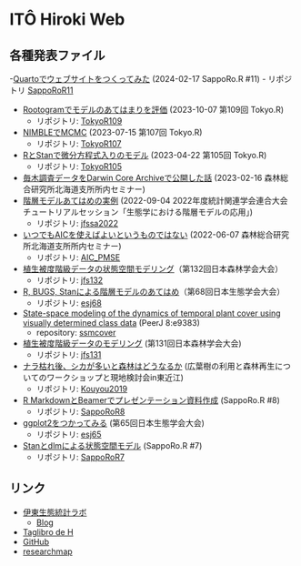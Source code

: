 # ITÔ Hiroki Web

## 各種発表ファイル

-[Quartoでウェブサイトをつくってみた](https://ito4303.github.io/SappoRoR11.html) (2024-02-17 SappoRo.R #11)
    - リポジトリ [SappoRoR11](https://github.com/ito4303/SappoRoR11)
- [Rootogramでモデルのあてはまりを評価](https://ito4303.github.io/Rootogram.html) (2023-10-07 第109回 Tokyo.R)
    - リポジトリ: [TokyoR109](https://github.com/ito4303/TokyoR109)
- [NIMBLEでMCMC](https://ito4303.github.io/NIMBLE-MCMC.html) (2023-07-15 第107回 Tokyo.R)
    - リポジトリ: [TokyoR107](https://github.com/ito4303/TokyoR107)
- [RとStanで微分方程式入りのモデル](https://ito4303.github.io/stan_ode.html) (2023-04-22 第105回 Tokyo.R)
    - リポジトリ: [TokyoR105](https://github.com/ito4303/TokyoR105)
- [毎木調査データをDarwin Core Archiveで公開した話](DarwinCoreArchive.html) (2023-02-16 森林総合研究所北海道支所所内セミナー)
- [階層モデルあてはめの実例](jfssa2022_ito.pdf) (2022-09-04 2022年度統計関連学会連合大会 チュートリアルセッション「生態学における階層モデルの応用」)
    - リポジトリ: [jfssa2022](https://github.com/ito4303/jfssa2022)
- [いつでもAICを使えばよいというものではない](AIC_PMSE.html) (2022-06-07 森林総合研究所北海道支所所内セミナー)
    - リポジトリ: [AIC\_PMSE](https://github.com/ito4303/AIC_PMSE)
- [植生被度階級データの状態空間モデリング](https://doi.org/10.6084/m9.figshare.14252693.v1)（第132回日本森林学会大会）
    - リポジトリ: [jfs132](https://github.com/ito4303/jfs132)
- [R, BUGS, Stanによる階層モデルのあてはめ](https://doi.org/10.6084/m9.figshare.14229572.v1)（第68回日本生態学会大会）
    - リポジトリ: [esj68](https://github.com/ito4303/esj68)
- [State-space modeling of the dynamics of temporal plant cover using visually determined class data](https://doi.org/10.7717/peerj.9383) (PeerJ 8:e9383)
    - repository: [ssmcover](https://github.com/ito4303/ssmcover)
- [植生被度階級データのモデリング](jfs131.html) (第131回日本森林学会大会)
    - リポジトリ: [jfs131](https://github.com/ito4303/jfs131)
- [ナラ枯れ後、シカが多いと森林はどうなるか](https://doi.org/10.6084/m9.figshare.7763585.v1) (広葉樹の利用と森林再生についてのワークショップと現地検討会in東近江)
    - リポジトリ: [Kouyou2019](https://github.com/ito4303/Kouyou2019)
- [R MarkdownとBeamerでプレゼンテーション資料作成](https://www.slideshare.net/hirokito/r-markdownbeamer-88777082) (SappoRo.R #8)
    - リポジトリ: [SappoRoR8](https://github.com/ito4303/SappoRoR8)
- [ggplot2をつかってみる](https://doi.org/10.6084/m9.figshare.5982007.v1) (第65回日本生態学会大会)
    - リポジトリ: [esj65](https://github.com/ito4303/esj65)
- [Stanとdlmによる状態空間モデル](https://doi.org/10.6084/m9.figshare.4127187.v6) (SappoRo.R #7)
    - リポジトリ: [SappoRoR7](https://github.com/ito4303/SappoRoR7)

## リンク

- [伊東生態統計ラボ](https://ito4303.sakura.ne.jp/)
    - [Blog](https://ito4303.sakura.ne.jp/posts.html)
- [Taglibro de H](https://ito-hi.blog.ss-blog.jp/)
- [GitHub](https://github.com/ito4303)
- [researchmap](https://researchmap.jp/read0208767)
